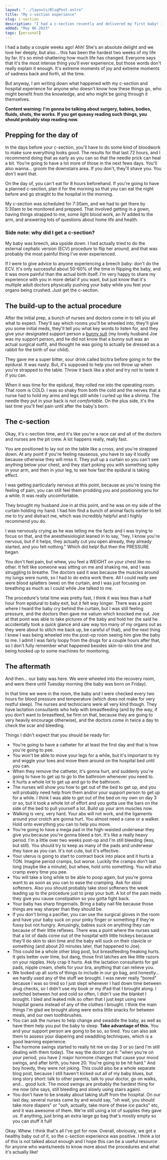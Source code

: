```yaml
---
layout: "../layouts/BlogPost.astro"
title: "My c-section experience"
slug: c-section
description: "I had a c-section recently and delivered my first baby! It was a lot."
added: "May 06 2023"
tags: [personal]
---
```


I had a baby a couple weeks ago! Ahh! She's an absolute delight and we love her deeply, but also... this has been the hardest two weeks of my life by far. It's so mind-shattering how much life has changed. Everyone says that it's the most intense thing you'll ever experience, but those words don't really explain it enough. It's extreme moments of joy and extreme moments of sadness back and forth, all the time.

But anyway, I am writing down what happened with my c-section and hospital experience for anyone who doesn't know how these things go, who might benefit from the knowledge, and who might be going through it themselves.

**Content warning: I'm gonna be talking about surgery, babies, bodies, fluids, shots, the works. If you get queasy reading such things, you should probably stop reading now.**

## Prepping for the day of

In the days before your c-section, you'll have to do some kind of bloodwork to make sure everything looks good. The results for that last 72 hours, and I recommend doing that as early as you can so that the needle prick can heal a bit. You're going to have a lot more of those in the next fews days. You'll also wanna... groom the downstairs area. If you don't, they'll shave you. You don't want that.

On the day of, you can't eat for 8 hours beforehand. If you're going to have a planned c-section, plan it for the morning so that you can eat the night before and go straight to the hospital in the morning.

My c-section was scheduled for 7:30am, and we had to get there by 5:30am to be monitored and prepped. That involved getting in a gown, having things strapped to me, some light blood work, an IV added to the arm, and answering lots of questions about home life and health.

### Side note: why did I get a c-section?

My baby was breech, aka upside down. I had actually tried to do the external cephalic version (ECV) procedure to flip her around, and that was probably the most painful thing I've ever experienced.

If I were to give advice to anyone experiencing a breech baby: don't do the ECV. It's only successful about 50-60% of the time in flipping the baby, and it was more painful than the actual birth itself. I'm very happy to share my experience with you in more detail if you want, but just know that it's multiple adult doctors physically pushing your baby while you feel your organs being crushed. Just get the c-section.

## The build-up to the actual procedure

After the initial prep, a bunch of nurses and doctors come in to tell you all what to expect. They'll say which rooms you'll be wheeled into, they'll give you some initial meds, they'll tell you what key words to listen for, and they give your designated support person a [bunny suit](https://en.wikipedia.org/wiki/Cleanroom_suit) (my lovely husband Joe was my support person, and he did not know that a bunny suit was an actual surgical outfit, and thought he was going to actually be dressed as a rabbit for the birth of our child).

They gave me a super bitter, sour drink called bicitra before going in for the epidural. It was nasty. But, it's supposed to help you not throw up when you're strapped to the table. Throw it back like a shot and try not to taste it if you can.

When it was time for the epidural, they rolled me into the operating room. That room is COLD. I was so shaky from both the cold and the nerves that a nurse had to hold my arms and legs still while I curled up like a shrimp. The needle they put in your back is _not comfortable_. On the plus side, it's the last time you'll feel pain until after the baby's born.

## The c-section

Okay, it's c-section time, and it's like you're a race car and all of the doctors and nurses are the pit crew. A lot happens really, really fast.

You are positioned to lay out on the table like a cross, and you're strapped down. At any point if you're feeling nauseous, you have to say it loudly because otherwise they will miss it. They pull up a curtain so you can't see anything below your chest, and they start poking you with something spiky in your arm, and then in your leg, to see how fast the epidural is taking effect.

I was getting particularly nervous at this point, because as you're losing the feeling of pain, you can still feel them prodding you and positioning you for a while. It was really uncomfortable.

They brought my husband Joe in at this point, and he was on my side of the curtain holding my hand. I had him find a bunch of animal facts earlier to tell me to try and distract me, which was incredibly helpful and I highly recommend you do.

I was nervously crying as he was telling me the facts and I was trying to focus on that, and the anesthesiologist leaned in to say, "hey, I know you're nervous, but if it helps, they actually cut you open already, they already started, and you felt nothing." Which did help! But then the PRESSURE began.

You don't feel pain, but whew, you feel a WEIGHT on your chest like no other. It felt like someone was sitting on me and shaking me, and I was struggling to breathe. The doctors said it was because the muscles around my lungs were numb, so I had to do extra work there. All I could really see were blood splatters (wee) on the curtain, and I was just focusing on breathing as much as I could while Joe talked to me.

The procedure's total time was pretty fast, I think it was less than a half hour from epidural to baby exit, but it felt way longer. There was a point where I heard the baby cry behind the curtain, but I was still feeling pressure, and the doctors then gave me valium which knocked me out. Joe at that point was able to take pictures of the baby and hold her (he said he accidentally took a quick glance and saw way too many of my organs out as they were about to stitch me back up, be careful of that), and the next thing I knew I was being wheeled into the post-op room seeing him give the baby to me. I admit I was fairly loopy from the drugs for a couple hours after that, so I don't fully remember what happened besides skin-to-skin time and being hooked up to some machines for monitoring.

## The aftermath

And then... our baby was here. We were wheeled into the recovery room, and were there until Tuesday morning (the baby was born on Friday).

In that time we were in the room, the baby and I were checked every two hours for blood pressure and temperature (which does not make for very restful sleep). The nurses and technicians were all very kind though. They have lactation consultants who help with breastfeeding (and by the way, if you don't want to breastfeed, be firm on that, because they are going to very heavily encourage otherwise), and the doctors come in twice a day to check the scar and bleeding.

Things I didn't expect that you should be ready for:

- You're going to have a catheter for at least the first day and that is how you're going to pee.
- You won't be able to move your legs for a while, but it's important to try and wiggle your toes and move them around on the hospital bed until you can.
- When they remove the catheter, it's gonna hurt, and suddenly you're going to have to get up to go to the bathroom whenever you need to.
- It hurts a whole lot to get up and go to the bathroom.
- The nurses will show you how to get out of the bed to get up, and you will probably need help from them and/or your support person to get up for a while. I think I was able to get out of the bed on my own on day 3 or so, but it took a whole lot of effort and you gotta use the bars on the side of the bed to pull yourself a lot. Build up your arm muscles now.
- Walking is very, very hard. Your abs will not work, and the ligaments around your crotch are gonna hurt. You almost need a cane or a walker. Hold onto everything you can to help you move.
- You're going to have a mega pad in the high-waisted underwear they give you because you're gonna bleed a ton. It's like a really heavy period. I'm a little over two weeks post-op and I'm still bleeding (less, but still). You should try to keep as many of the pads and underwear they have as you can. It's not cute, but it's effective.
- Your uterus is going to start to contract back into place and it hurts a TON. Imagine period cramps, but worse. Luckily the cramps don't last long (maybe like a minute), but whew, hold onto something. You will also cramp every time you pee.
- You will take a long while to be able to poop again, but you're gonna want to as soon as you can to ease the cramping. Ask for stool softeners. Also you should probably take stool softeners the week leading up to the procedure just to prep your butt. A lot of the pain meds they give you cause constipation so you gotta fight back.
- Your baby has sharp fingernails. Bring a baby nail file because those things are way sharper than they should be.
- If you don't bring a pacifier, you can use the surgical gloves in the room and have your baby suck on your pinky finger or something if they're fussy but not hungry. Amusingly, babies suck on anything they can because of their little reflexes. There was a point where the nurses said that a lot of dads come out of the hospital with little hickeys because they'll do skin to skin time and the baby will suck on their clavicle or something (and about 20 minutes later, that happened to Joe).
- This could be a whole other blog post, but breastfeeding freaking hurts. It gets better over time, but dang, those first latches are like little razors on your nipples. Holy crap it hurts. Ask the lactation consultants for gel pads, nipple cream, shells for your bra, anything that can relieve you.
- We looked up all sorts of things to include in our go bag, and honestly... we hardly used any of the stuff we brought. I was never really "bored" because I was so tired so I just slept whenever I had down time between drug checks, so I didn't use my book or my iPad that I brought along. I switched between hot and cold so often, I didn't use the blanket I brought. I bled and leaked milk so often that I just kept using new hospital gowns instead of any of the clothes I brought. I think the main things I'm glad we brought along were extra little snacks for between meals, and our own toothbrushes.
- You can ask the nurses to help change and swaddle the baby, as well as have them help you put the baby to sleep. **Take advantage of this.** You and your support person are going to be so, so tired. You can also ask them to assess your diapering and swaddling techniques, which is a good learning experience.
- The hormone swings started to really hit me on day 3 or so (and I'm still dealing with them today). The way the doctor put it: "when you're on your period, you have 2 major hormone changes that cause your mood swings, and after birth, you have 20. You're going to be hit hard." And boy howdy, they were not joking. This could also be a whole separate blog post, because I still haven't kicked out all of my baby blues, but long story short: talk to other parents, talk to your doctor, go on walks, and... good luck. The mood swings are probably the hardest thing for me now (she says, still bleeding and slowly using stairs again).
- You don't have to be sneaky about taking stuff from the hospital. On our last day, several nurses came by and would say, "oh wait, you should take more diapers" or "ooh, actually, take more of these ice packs" etc, and it was awesome of them. We're still using a lot of supplies they gave us. If anything, just bring an extra large go bag that's mostly empty so you can stuff it full!

Okay. Whew. I think that's all I've got for now. Overall, obviously, we got a healthy baby out of it, so the c-section experience was positive. I think a lot of this is not talked about enough and I hope this can be a useful resource for anyone who wants/needs to know more about the procedures and what it's actually like!

